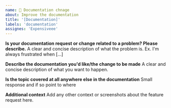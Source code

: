 ```yaml
---
name: 📝 Documentation chnage
about: Improve the documentation
title: '[Documentation]'
labels: 'documentation'
assignes: 'Expensiveee'
---
```


**Is your documentation request or change related to a problem? Please describe.**
A clear and concise description of what the problem is. Ex. I'm always frustrated when [...]

**Describe the documentation you'd like/the change to be made**
A clear and concise description of what you want to happen.

**Is the topic covered at all anywhere else in the documentation**
Small response and if so point to where

**Additional context**
Add any other context or screenshots about the feature request here.
